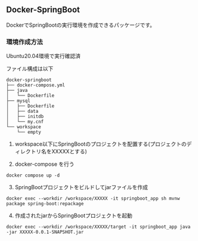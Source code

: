 Docker-SpringBoot
------------

DockerでSpringBootの実行環境を作成できるパッケージです。

### 環境作成方法

Ubuntu20.04環境で実行確認済

ファイル構成は以下
```
docker-springboot
├── docker-compose.yml
├── java
│   └── Dockerfile
├── mysql
│   ├── Dockerfile
│   ├── data
│   ├── initdb
│   └── my.cnf
└── workspace
    └── empty
```

1. workspace以下にSpringBootのプロジェクトを配置する(プロジェクトのディレクトリ名をXXXXXとする)

2. docker-compose を行う
```
docker compose up -d
```

3. SpringBootプロジェクトをビルドしてjarファイルを作成
```
docker exec --workdir /workspace/XXXXX -it springboot_app sh mvnw package spring-boot:repackage
```

4. 作成されたjarからSpringBootプロジェクトを起動
```
docker exec --workdir /workspace/XXXXX/target -it springboot_app java -jar XXXXX-0.0.1-SNAPSHOT.jar
```
